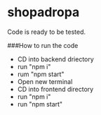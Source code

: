 # shopadropa

Code is ready to be tested.

###How to run the code
 - CD into backend driectory 
 - run "npm i"
 - rum "npm start"
 - Open new terminal 
 - CD into frontend directory 
 - run "npm i"
 - run "npm start"
